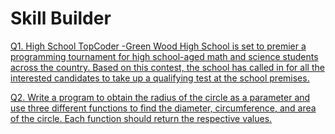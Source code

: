 # Skill Builder
[Q1. High School TopCoder -Green Wood High School is set to premier a programming tournament for high school-aged math and science students across the country. Based on this contest, the school has called in for all the interested candidates to take up a qualifying test at the school premises.](https://github.com/atharva-narkhede/Python/blob/main/Week%207/Skill%20Builder/High%20School%20TopCoder%20Green%20Wood%20High%20School%20is%20set%20to%20premier%20a%20programming%20tournament%20for%20high%20school-aged%20math%20and%20science%20students%20across%20the%20country.py)

[Q2. Write a program to obtain the radius of the circle as a parameter and use three different functions to find the diameter, circumference, and area of the circle. Each function should return the respective values.](https://github.com/atharva-narkhede/Python/blob/main/Week%207/Skill%20Builder/Write%20a%20program%20to%20obtain%20the%20radius%20of%20the%20circle%20as%20a%20parameter%20and%20use%20three%20different%20functions%20to%20find%20the%20diameter%2C%20circumference%2C%20and%20area%20of%20the%20circle.py)

